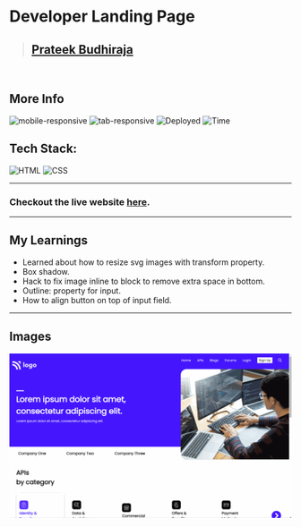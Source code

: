 # Developer Landing Page

> ## [Prateek Budhiraja](https://prateekbudhiraja.in)

<br/>

## More Info

![mobile-responsive](https://img.shields.io/badge/Mobile%20Responsive-No-red)
![tab-responsive](https://img.shields.io/badge/Tablet%20Responsive-No-red)
![Deployed](https://img.shields.io/badge/Deployed-Yes-green)
![Time](https://img.shields.io/badge/Time%20Taken-4hrs-green)

## Tech Stack:

![HTML](https://img.shields.io/badge/html-3670A0?style=for-the-badge&logo=html5&logoColor=white)
![CSS](https://img.shields.io/badge/CSS-%234ea94b.svg?style=for-the-badge&logo=css3&logoColor=white)

---

### Checkout the live website [here](dev-landing-gules.vercel.app/).

---

## My Learnings

- Learned about how to resize svg images with transform property.
- Box shadow.
- Hack to fix image inline to block to remove extra space in bottom.
- Outline: property for input.
- How to align button on top of input field.

---

## Images

<p align="center">
<img src="./images/desktop.gif" max-width=600px>
</p>
